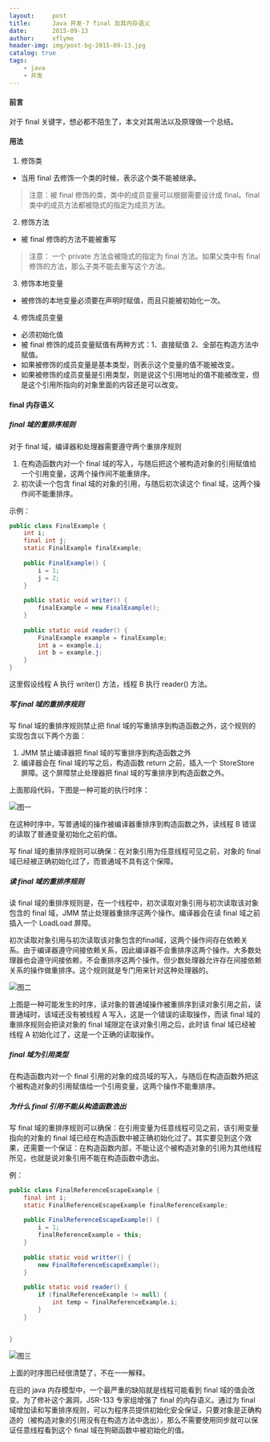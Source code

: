 ```yaml
---
layout:     post
title:      Java 并发-7 final 及其内存语义
date:       2015-09-13
author:     xflyme
header-img: img/post-bg-2015-09-13.jpg
catalog: true
tags:
    - java
    - 并发
---
```


#### 前言
对于 final 关键字，想必都不陌生了，本文对其用法以及原理做一个总结。

#### 用法
1. 修饰类
* 当用 final 去修饰一个类的时候，表示这个类不能被继承。
> 注意：被 final 修饰的类，类中的成员变量可以根据需要设计成 final。final 类中的成员方法都被隐式的指定为成员方法。
2. 修饰方法
* 被 final 修饰的方法不能被重写
> 注意： 一个 private 方法会被隐式的指定为 final 方法。如果父类中有 final 修饰的方法，那么子类不能去重写这个方法。
3. 修饰本地变量
* 被修饰的本地变量必须要在声明时赋值，而且只能被初始化一次。
4. 修饰成员变量
* 必须初始化值
* 被 final 修饰的成员变量赋值有两种方式：1、直接赋值 2、全部在构造方法中赋值。
* 如果被修饰的成员变量是基本类型，则表示这个变量的值不能被改变。
* 如果被修饰的成员变量是引用类型，则是说这个引用地址的值不能被改变，但是这个引用所指向的对象里面的内容还是可以改变。

#### final 内存语义
##### final 域的重排序规则
对于 final 域，编译器和处理器需要遵守两个重排序规则
1. 在构造函数内对一个 final 域的写入，与随后把这个被构造对象的引用赋值给一个引用变量，这两个操作间不能重排序。
2. 初次读一个包含 final 域的对象的引用，与随后初次读这个 final 域，这两个操作间不能重排序。

示例：
```java
public class FinalExample {
    int i;
    final int j;
    static FinalExample finalExample;
    
    public FinalExample() {
        i = 1;
        j = 2;
    }
    
    public static void writer() {
        finalExample = new FinalExample();
    }
    
    public static void reader() {
        FinalExample example = finalExample;
        int a = example.i;
        int b = example.j;
    }
}
```
这里假设线程 A 执行 writer() 方法，线程 B 执行 reader() 方法。

##### 写 final 域的重排序规则
写 final 域的重排序规则禁止把 final 域的写重排序到构造函数之外，这个规则的实现包含以下两个方面：

1. JMM 禁止编译器把 final 域的写重排序到构造函数之外
2. 编译器会在 final 域的写之后，构造函数 return 之前，插入一个 StoreStore 屏障。这个屏障禁止处理器把 final 域的写重排序到构造函数之外。

上面那段代码，下图是一种可能的执行时序：

![图一](/img/java-7-1.png)

在这种时序中，写普通域的操作被编译器重排序到构造函数之外，读线程 B 错误的读取了普通变量初始化之前的值。

写 final 域的重排序规则可以确保：在对象引用为任意线程可见之前，对象的 final 域已经被正确初始化过了，而普通域不具有这个保障。

##### 读 final 域的重排序规则
读 final 域的重排序规则是，在一个线程中，初次读取对象引用与初次读取该对象包含的 final 域，JMM 禁止处理器重排序这两个操作。编译器会在读 final 域之前插入一个 LoadLoad 屏障。

初次读取对象引用与初次读取该对象包含的final域，这两个操作间存在依赖关系。由于编译器遵守间接依赖关系，因此编译器不会重排序这两个操作。大多数处理器也会遵守间接依赖，不会重排序这两个操作。但少数处理器允许存在间接依赖关系的操作做重排序。这个规则就是专门用来针对这种处理器的。

![图二](/img/java-7-2.png)

上图是一种可能发生的时序，读对象的普通域操作被重排序到读对象引用之前，读普通域时，该域还没有被线程 A 写入，这是一个错误的读取操作，而读 final 域的重排序规则会把读对象的 final 域限定在读对象引用之后，此时该 final 域已经被 线程 A 初始化过了，这是一个正确的读取操作。

##### final 域为引用类型

在构造函数内对一个 final 引用的对象的成员域的写入，与随后在构造函数外把这个被构造对象的引用赋值给一个引用变量，这两个操作不能重排序。

##### 为什么 final 引用不能从构造函数逸出
写 final 域的重排序规则可以确保：在引用变量为任意线程可见之前，该引用变量指向的对象的 final 域已经在构造函数中被正确初始化过了。其实要见到这个效果，还需要一个保证：在构造函数内部，不能让这个被构造对象的引用为其他线程所见，也就是说对象引用不能在构造函数中逸出。

例：
```java
public class FinalReferenceEscapeExample {
    final int i;
    static FinalReferenceEscapeExample finalReferenceExample;
    
    public FinalReferenceEscapeExample() {
        i = 1;
        finalReferenceExample = this;
    }
    
    public static void writter() {
        new FinalReferenceEscapeExample();
    }
    
    public static void reader() {
        if (finalReferenceExample != null) {
            int temp = finalReferenceExample.i;
        }
    }
    
    
}
```

![图三](/img/java-7-3.png)

上面的时序图已经很清楚了，不在一一解释。

在旧的 java 内存模型中，一个最严重的缺陷就是线程可能看到 final 域的值会改变。为了修补这个漏洞，JSR-133 专家组增强了 final 的内存语义。通过为 final 域增加读和写重排序规则，可以为程序员提供初始化安全保证，只要对象是正确构造的（被构造对象的引用没有在构造方法中逸出），那么不需要使用同步就可以保证任意线程看到这个 final 域在狗砸函数中被初始化的值。
